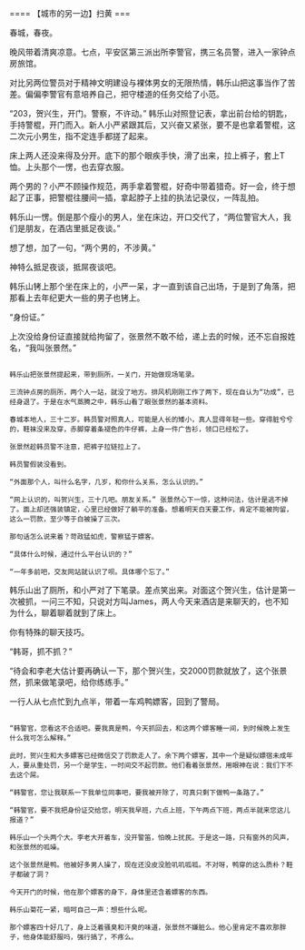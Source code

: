 


==== 【城市的另一边】扫黄  ===


春城，春夜。

晚风带着清爽凉意。七点，平安区第三派出所李警官，携三名员警，进入一家钟点房旅馆。

对比另两位警员对于精神文明建设与裸体男女的无限热情，韩乐山把这事当作了苦差。偏偏李警官有意培养自己，把守楼道的任务交给了小范。

“203，贺兴生，开门。警察，不许动。” 韩乐山对照登记表，拿出前台给的钥匙，手持警棍，开门而入。新人小严紧跟其后，又兴奋又紧张，要不是也拿着警棍，这二次元小男生，指不定连手都搓了起来。

床上两人还没来得及分开。底下的那个眼疾手快，滑了出来，拉上裤子，套上T恤。上头那个一愣，也去穿衣服。

两个男的？小严不顾操作规范，两手拿着警棍，好奇中带着猎奇。好一会，终于想起了正事，把警棍往腰间一插，拿起脖子上挂的执法记录仪，一阵乱拍。

韩乐山一愣。倒是那个瘦小的男人，坐在床边，开口交代了，“两位警官大人，我们是朋友，在酒店里抵足夜谈。”

想了想，加了一句，“两个男的，不涉黄。”

神特么抵足夜谈，抵屌夜谈吧。

韩乐山铐上那个坐在床上的，小严一呆，才一直到该自己出场，于是到了角落，把那看上去年纪更大一些的男子也铐上。

“身份证。”

上次没给身份证直接就给拘留了，张景然不敢不给，递上去的时候，还不忘自报姓名，“我叫张景然。”

~~~

韩乐山把张景然提起来，带到厕所，一关门，开始做现场笔录。

三流钟点房的厕所，两个人一站，就没了地方。排风机刚刚工作了两下，现在自认为“功成”，已经身退了。于是在水气蒸腾之中，韩乐山看了眼张景然的基本资料。

春城本地人，三十二岁。韩员警对照真人，可能是人长的矮小，真人显得年轻一些。穿得脏兮兮的，鞋袜没来及穿，赤脚穿着条褪色的牛仔裤，上身一件广告衫，领口已经松了。

张景然趁韩员警不注意，把裤子拉链拉上了。

韩员警假装没看到。

“外面那个人，叫什么名字，几岁，和你什么关系，怎么认识的。”

“网上认识的，叫贺兴生，三十几吧。朋友关系。” 张景然心下一惊，这种问法，估计是逃不掉了。面上却还强装镇定，心里已经做好了躺平的准备。想着明天白天要工作，肯定不能被拘留，这么一罚款，至少等于白被操了三次。

那句话怎么说来着？苛政猛如虎，警察猛于嫖客。

“具体什么时候，通过什么平台认识的？”

“一年多前吧，交友网站就认识了呗。具体哪个忘了。”

~~~

韩乐山出了厕所，和小严对了下笔录。差点笑出来。对面这个贺兴生，估计是第一次被抓，一问三不知，只说对方叫James，两人今天来酒店是来聊天的，也不知为什么，聊着聊着就到了床上。

你有特殊的聊天技巧。

“韩哥，抓不抓？”

“待会和李老大估计要再确认一下，那个贺兴生，交2000罚款就放了，这个张景然，抓来做笔录吧，给你练练手。”

一行人从七点忙到九点半，带着一车鸡鸭嫖客，回到了警局。

~~~

“韩警官，您看这不合适吧。要我真是鸭，今天抓回去，和这两个嫖客睡一间，到时候晚上发生什么我可怎么解释。”

此时，贺兴生和大多嫖客已经微信交了罚款走人了。余下两个嫖客，其中一个是疑似嫖宿未成年人，要从重处罚，另一个是学生，一时间交不起罚款。他们看着张景然，用眼神在说：我们下不去这个屌。

“韩警官，您让我联系一下我单位同事吧，要我被开除了，可真只剩下做鸭一条路了。”

“韩警官，要不我把身份证交给您，明天我早班，六点上班，下午两点下班，两点半就来您这儿报道？”

韩乐山一个头两个大。李老大开着车，没开警笛，怕晚上扰民。于是这一路，只有窗外的风声，和张景然的呱噪。

这个张景然是鸭。他被好多男人操了，现在还没皮没脸叽叽呱呱。不对呀，鸭穿的这么质朴？鞋子都破了洞？

今天开门的时候，他在那个嫖客的身下，身体里还含着嫖客的东西。

韩乐山菊花一紧，暗呵自己一声：想些什么呢。

那个嫖客四十好几了，身上泛着骚臭和汗臭的味道，张景然不嫌脏么。他心里肯定不喜欢那胖子，他身体能舒服吗，强行搞了，不疼么。













